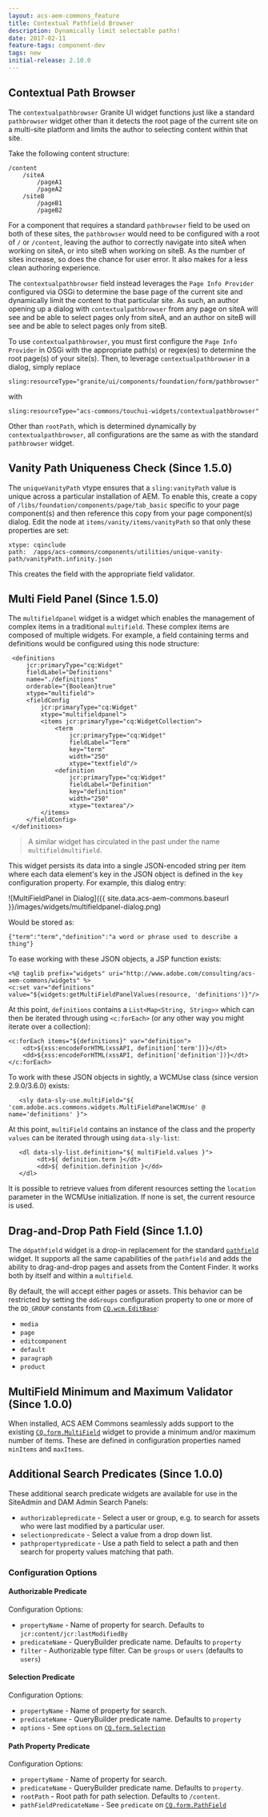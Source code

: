 ```yaml
---
layout: acs-aem-commons_feature
title: Contextual Pathfield Browser
description: Dynamically limit selectable paths!
date: 2017-02-11
feature-tags: component-dev
tags: new
initial-release: 2.10.0
---
```


## Contextual Path Browser
The `contextualpathbrowser` Granite UI widget functions just like a standard `pathbrowser` widget other than it detects
the root page of the current site on a multi-site platform and limits the author to selecting content within that site.

Take the following content structure:

    /content
        /siteA
            /pageA1
            /pageA2
        /siteB
            /pageB1
            /pageB2

For a component that requires a standard `pathbrowser` field to be used on both of these sites, the `pathbrowser` would
need to be configured with a root of `/` or `/content`, leaving the author to correctly navigate into siteA when working
on siteA, or into siteB when working on siteB. As the number of sites increase, so does the chance for user error. It
also makes for a less clean authoring experience.

The `contextualpathbrowser` field instead leverages the `Page Info Provider` configured via OSGi to
determine the base page of the current site and dynamically limit the content to that particular site. As such, an
author opening up a dialog with `contextualpathbrowser` from any page on siteA will see and be able to select pages
only from siteA, and an author on siteB will see and be able to select pages only from siteB.

To use `contextualpathbrowser`, you must first configure the `Page Info Provider` in OSGi with the appropriate path(s)
or regex(es) to determine the root page(s) of your site(s).  Then, to leverage `contextualpathbrowser` in a dialog,
simply replace

    sling:resourceType="granite/ui/components/foundation/form/pathbrowser"

with

    sling:resourceType="acs-commons/touchui-widgets/contextualpathbrowser"
    
Other than `rootPath`, which is determined dynamically by `contextualpathbrowser`, all configurations are the same as
with the standard `pathbrowser` widget.

## Vanity Path Uniqueness Check (Since 1.5.0)

The `uniqueVanityPath` vtype ensures that a `sling:vanityPath` value is unique across a particular installation of AEM. To enable this, create a copy of `/libs/foundation/components/page/tab_basic` specific to your page component(s) and then reference this copy from your page component(s) dialog. Edit the node at `items/vanity/items/vanityPath` so that only these properties are set:

    xtype: cqinclude
    path:  /apps/acs-commons/components/utilities/unique-vanity-path/vanityPath.infinity.json

This creates the field with the appropriate field validator.

## Multi Field Panel (Since 1.5.0)

The `multifieldpanel` widget is a widget which enables the management of complex items in a traditional `multifield`. These complex items are composed of multiple widgets. For example, a field containing terms and definitions would be configured using this node structure:

     <definitions
         jcr:primaryType="cq:Widget"
         fieldLabel="Definitions"
         name="./definitions"
         orderable="{Boolean}true"
         xtype="multifield">
         <fieldConfig
             jcr:primaryType="cq:Widget"
             xtype="multifieldpanel">
             <items jcr:primaryType="cq:WidgetCollection">
                 <term
                     jcr:primaryType="cq:Widget"
                     fieldLabel="Term"
                     key="term"
                     width="250"
                     xtype="textfield"/>
                 <definition
                     jcr:primaryType="cq:Widget"
                     fieldLabel="Definition"
                     key="definition"
                     width="250"
                     xtype="textarea"/>
             </items>
         </fieldConfig>
     </definitions>

> A similar widget has circulated in the past under the name `multifieldmultifield`.

This widget persists its data into a single JSON-encoded string per item where each data element's key in the JSON object is defined in the `key` configuration property. For example, this dialog entry:

![MultiFieldPanel in Dialog]({{ site.data.acs-aem-commons.baseurl }}/images/widgets/multifieldpanel-dialog.png)

Would be stored as:

    {"term":"term","definition":"a word or phrase used to describe a thing"}

To ease working with these JSON objects, a JSP function exists:

    <%@ taglib prefix="widgets" uri="http://www.adobe.com/consulting/acs-aem-commons/widgets" %>
    <c:set var="definitions" value="${widgets:getMultiFieldPanelValues(resource, 'definitions')}"/>

At this point, `definitions` contains a `List<Map<String, String>>` which can then be iterated through using `<c:forEach>` (or any other way you might iterate over a collection):

    <c:forEach items="${definitions}" var="definition">
        <dt>${xss:encodeForHTML(xssAPI, definition['term'])}</dt>
        <dd>${xss:encodeForHTML(xssAPI, definition['definition'])}</dt>
    </c:forEach>
        
To work with these JSON objects in sightly, a WCMUse class (since version 2.9.0/3.6.0) exists:

       <sly data-sly-use.multiField="${ 'com.adobe.acs.commons.widgets.MultiFieldPanelWCMUse' @ name='definitions' }">
       
At this point, `multiField` contains an instance of the class and the property `values` can be iterated through using `data-sly-list`:
       
       <dl data-sly-list.definition="${ multiField.values }">
            <dt>${ definition.term }</dt>
            <dd>${ definition.definition }</dd>
       </dl>
 
It is possible to retrieve values from diferent resources setting the `location` parameter in the WCMUse initialization. If none is set, the current resource is used. 

## Drag-and-Drop Path Field (Since 1.1.0)

The `ddpathfield` widget is a drop-in replacement for the standard [`pathfield`](http://dev.day.com/docs/en/cq/current/widgets-api/index.html?class=CQ.form.PathField) widget. It supports all the same capabilities of the `pathfield` and adds the ability to drag-and-drop pages and assets from the Content Finder. It works both by itself and within a `multifield`.

By default, the will accept either pages or assets. This behavior can be restricted by setting the `ddGroups` configuration property to one or more of the `DD_GROUP` constants from [`CQ.wcm.EditBase`](http://dev.day.com/docs/en/cq/current/widgets-api/index.html?class=CQ.wcm.EditBase):

* `media`
* `page`
* `editcomponent`
* `default`
* `paragraph`
* `product`

## MultiField Minimum and Maximum Validator (Since 1.0.0)

When installed, ACS AEM Commons seamlessly adds support to the existing [`CQ.form.MultiField`](http://dev.day.com/docs/en/cq/current/widgets-api/index.html?class=CQ.form.MultiField) widget to provide a minimum and/or maximum number of items. These are defined in configuration properties named `minItems` and `maxItems`.

## Additional Search Predicates (Since 1.0.0)

These additional search predicate widgets are available for use in the SiteAdmin and DAM Admin Search Panels:

* `authorizablepredicate` - Select a user or group, e.g. to search for assets who were last modified by a particular user.
* `selectionpredicate` - Select a value from a drop down list.
* `pathpropertypredicate` - Use a path field to select a path and then search for property values matching that path.

### Configuration Options

#### Authorizable Predicate

Configuration Options:

* `propertyName` - Name of property for search. Defaults to `jcr:content/jcr:lastModifiedBy`
* `predicateName` - QueryBuilder predicate name. Defaults to `property`
* `filter` - Authorizable type filter. Can be `groups` or `users` (defaults to `users`)

#### Selection Predicate

Configuration Options:

* `propertyName` - Name of property for search.
* `predicateName` - QueryBuilder predicate name. Defaults to `property`
* `options` - See `options` on [`CQ.form.Selection`](http://dev.day.com/docs/en/cq/current/widgets-api/?class=CQ.form.Selection)

#### Path Property Predicate

Configuration Options:

* `propertyName` - Name of property for search.
* `predicateName` - QueryBuilder predicate name. Defaults to `property`.
* `rootPath` - Root path for path selection. Defaults to `/content`.
* `pathFieldPredicateName` - See `predicate` on [`CQ.form.PathField`](http://dev.day.com/docs/en/cq/current/widgets-api/?class=CQ.form.PathField)